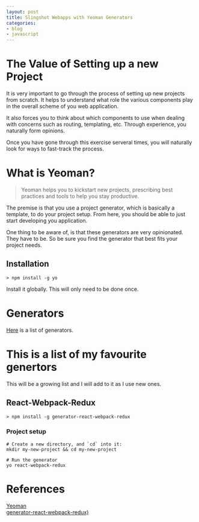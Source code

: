 ```yaml
---
layout: post
title: Slingshot Webapps with Yeoman Generators
categories:
- blog
- javascript
---
```


# The Value of Setting up a new Project  
It is very important to go through the process of setting up new projects from scratch. It helps to understand what role the various components play in the overall scheme of you web application.  

It also forces you to think about which components to use when dealing with concerns such as routing, templating, etc. Through experience, you naturally form opinions.  

Once you have gone through this exercise serveral times, you will naturally look for ways to fast-track the process.

# What is Yeoman?  
> Yeoman helps you to kickstart new projects, prescribing best practices and tools to help you stay productive.  

The premise is that you use a project generator, which is basically a template, to do your project setup. From here, you should be able to just start developing you application.

One thing to be aware of, is that these generators are very opinionated. They have to be. So be sure you find the generator that best fits your project needs.  

## Installation

``` shell
> npm install -g yo
```

Install it globally. This will only need to be done once.  

# Generators

[Here](http://yeoman.io/generators/) is a list of generators.  

# This is a list of my favourite genertors  
This will be a growing list and I will add to it as I use new ones.

## React-Webpack-Redux

``` shell
> npm install -g generator-react-webpack-redux
```

### Project setup  

``` shell
# Create a new directory, and `cd` into it:
mkdir my-new-project && cd my-new-project

# Run the generator
yo react-webpack-redux

```


# References  
[Yeoman](http://yeoman.io/)  
[generator-react-webpack-redux)](https://github.com/stylesuxx/generator-react-webpack-redux)  

